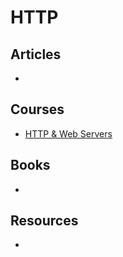 # HTTP

## Articles

-

## Courses

- [HTTP & Web Servers](https://www.udacity.com/course/http-web-servers--ud303)

## Books

-

## Resources

-
